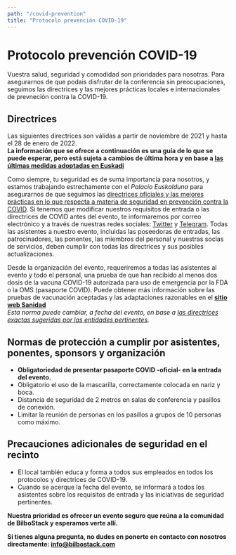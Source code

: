 ```yaml
---
path: "/covid-prevention"
title: "Protocolo prevención COVID-19"
---
```

# Protocolo prevención COVID-19
Vuestra salud, seguridad y comodidad son prioridades para nosotras. Para asegurarnos de que podais disfrutar de la conferencia sin preocupaciones, seguimos las directrices y las mejores prácticas locales e internacionales de prevneción contra la COVID-19.

## Directrices
Las siguientes directrices son válidas a partir de noviembre de 2021 y hasta el 28 de enero de 2022.  
**La información que se ofrece a continuación es una guía de lo que se puede esperar, pero está sujeta a cambios de última hora y en base a [las últimas medidas adoptadas en Euskadi](https://www.euskadi.eus/normativa-de-medidas-excepcionales-adoptadas-por-el-nuevo-coronavirus-covid-19/web01-a3covid/es/)**

Como siempre, tu seguridad es de suma importancia para nosotros, y estamos trabajando estrechamente con el *Palacio Euskalduna* para asegurarnos de que seguimos las [directrices oficiales y las mejores prácticas en lo que respecta a materia de seguridad en prevención contra la COVID](https://www.euskadi.eus/normativa-de-medidas-excepcionales-adoptadas-por-el-nuevo-coronavirus-covid-19/web01-a3covid/es/). Si tenemos que modificar nuestros requisitos de entrada o las directrices de COVID antes del evento, te informaremos por correo electrónico y a través de nuestras redes sociales: [Twitter](https://twitter.com/bilbostack) y [Telegram](https://t.me/bilbostack20). Todas las asistentes a nuestro evento, incluidas las poseedoras de entradas, las patrocinadores, las ponentes, las miembros del personal y nuestras socias de servicios, deben cumplir con todas las directrices y sus posibles actualizaciones. 

Desde la organización del evento, requeriremos a todas las asistentes al evento y todo el personal, una prueba de que han recibido al menos dos dosis de la vacuna COVID-19 autorizada para uso de emergencia por la FDA o la OMS (pasaporte COVID). Puede obtener más información sobre las pruebas de vacunación aceptadas y las adaptaciones razonables en el **[sitio web Sanidad](https://www.mscbs.gob.es/profesionales/saludPublica/ccayes/alertasActual/nCov/home.htm)**  
*Esta norma puede cambiar, a fecha del evento, en base a [las directrices exactas sugeridas por las entidades pertinentes](https://www.euskadi.eus/normativa-de-medidas-excepcionales-adoptadas-por-el-nuevo-coronavirus-covid-19/web01-a3covid/es/).*  


## Normas de protección a cumplir por asistentes, ponentes, sponsors y organización
- **Obligatoriedad de presentar pasaporte COVID -oficial- en la entrada del evento.**
- Obligatorio el uso de la mascarilla, correctamente colocada en nariz y boca.
- Distancia de seguridad de 2 metros en salas de conferencia y pasillos de conexión.
- Limitar la reunión de personas en los pasillos a grupos de 10 personas como máximo.

## Precauciones adicionales de seguridad en el recinto
- El local también educa y forma a todos sus empleados en todos los protocolos y directrices de COVID-19.
- Cuando se acerque la fecha del evento, se informará a todos los asistentes sobre los requisitos de entrada y las iniciativas de seguridad pertinentes. 

**Nuestra prioridad es ofrecer un evento seguro que reúna a la comunidad de BilboStack y esperamos verte allí.**  
 
**Si tienes alguna pregunta, no dudes en ponerte en contacto con nosotros directamente: info@bilbostack.com**
